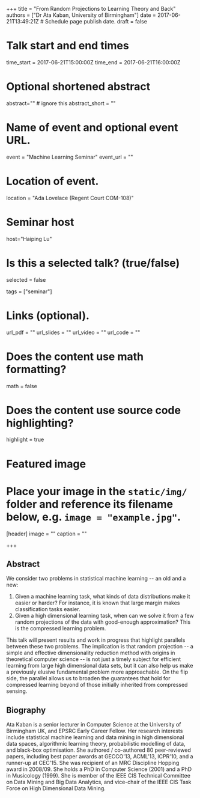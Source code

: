 +++
title = "From Random Projections to Learning Theory and Back"
authors = ["Dr Ata Kaban, University of Birmingham"]
date = 2017-06-21T13:49:21Z  # Schedule page publish date.
draft = false

# Talk start and end times
time_start = 2017-06-21T15:00:00Z
time_end = 2017-06-21T16:00:00Z

# Optional shortened abstract
abstract="" # ignore this
abstract_short = ""

# Name of event and optional event URL.
event = "Machine Learning Seminar"
event_url = ""

# Location of event.
location = "Ada Lovelace (Regent Court COM-108)"

# Seminar host
host="Haiping Lu"

# Is this a selected talk? (true/false)
selected = false

tags = ["seminar"]

# Links (optional).
url_pdf = ""
url_slides = ""
url_video = ""
url_code = ""

# Does the content use math formatting?
math = false

# Does the content use source code highlighting?
highlight = true

# Featured image
# Place your image in the `static/img/` folder and reference its filename below, e.g. `image = "example.jpg"`.
[header]
image = ""
caption = ""

+++

## Abstract

We consider two problems in statistical machine learning -- an old and a new:

1. Given a machine learning task, what kinds of data distributions make it easier or harder? For instance, it is known that large margin makes classification tasks easier.
2. Given a high dimensional learning task, when can we solve it from a few random projections of the data with good-enough approximation? This is the compressed learning problem.

This talk will present results and work in progress that highlight parallels between these two problems. The implication is that random projection -- a simple and effective dimensionality reduction method with origins in theoretical computer science -- is not just a timely subject for efficient learning from large high dimensional data sets, but it can also help us make a previously elusive fundamental problem more approachable. On the flip side, the parallel allows us to broaden the guarantees that hold for compressed learning beyond of those initially inherited from compressed sensing.

## Biography

Ata Kaban is a senior lecturer in Computer Science at the University of Birmingham UK, and EPSRC Early Career Fellow. Her research interests include statistical machine learning and data mining in high dimensional data spaces, algorithmic learning theory, probabilistic modelling of data, and black-box optimisation. She authored / co-authored 80 peer-reviewed papers, including best paper awards at GECCO'13, ACML'13, ICPR'10, and a runner-up at CEC'15. She was recipient of an MRC Discipline Hopping award in 2008/09. She holds a PhD in Computer Science (2001) and a PhD in Musicology (1999). She is member of the IEEE CIS Technical Committee on Data Mining and Big Data Analytics, and vice-chair of the IEEE CIS Task Force on High Dimensional Data Mining.

